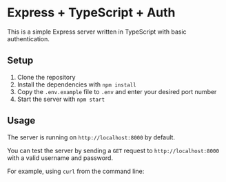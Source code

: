 # Express + TypeScript + Auth

This is a simple Express server written in TypeScript with basic authentication.

## Setup

1. Clone the repository
2. Install the dependencies with `npm install`
3. Copy the `.env.example` file to `.env` and enter your desired port number
4. Start the server with `npm start`

## Usage

The server is running on `http://localhost:8000` by default.

You can test the server by sending a `GET` request to `http://localhost:8000` with a valid username and password.

For example, using `curl` from the command line:
